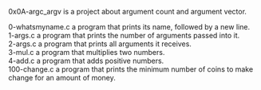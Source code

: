 0x0A-argc_argv is a project about argument count and argument vector. 

0-whatsmyname.c a program that prints its name, followed by a new line.  
1-args.c a program that prints the number of arguments passed into it.  
2-args.c a program that prints all arguments it receives.  
3-mul.c a program that multiplies two numbers.  
4-add.c a program that adds positive numbers.  
100-change.c a program that prints the minimum number of coins to make change for an amount of money.  


